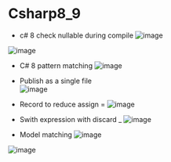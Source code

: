 # Csharp8_9
-  c# 8 check nullable during compile
![image](https://user-images.githubusercontent.com/64368109/132988093-9d7c5d5a-9301-4869-8506-6c779dd0f006.png)

![image](https://user-images.githubusercontent.com/64368109/132988171-f0762a93-5376-4759-81ed-aecb93eb868d.png)

-  C# 8 pattern matching
![image](https://user-images.githubusercontent.com/64368109/132988289-7c5ecb16-4d50-4e37-be17-02d1a41706a5.png)

-  Publish as a single file <br />
![image](https://user-images.githubusercontent.com/64368109/132989014-d19bc071-c1cd-49d4-ab83-b182f62091ca.png)


-  Record to reduce assign =
![image](https://user-images.githubusercontent.com/64368109/132987144-027d1c63-5775-4fbb-ab78-35ba9cdcd261.png)
-  Swith expression with discard _
![image](https://user-images.githubusercontent.com/64368109/132987230-686774af-2616-407d-92c6-e29813865781.png)

-  Model matching
![image](https://user-images.githubusercontent.com/64368109/132987262-05f0a590-2854-4f79-a6a8-264c679460ea.png)

![image](https://user-images.githubusercontent.com/64368109/132987388-955c90b3-8779-451d-90f2-5fb613d6e3e2.png)

